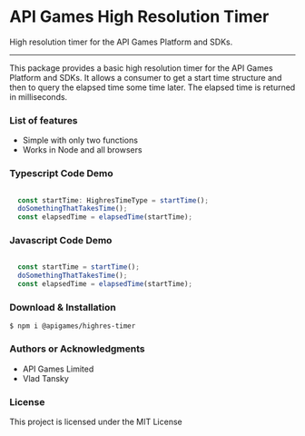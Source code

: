 API Games High Resolution Timer
===============================

High resolution timer for the API Games Platform and SDKs.

* * *

This package provides a basic high resolution timer for the API Games Platform and SDKs.  It allows a consumer to get a start time structure and then to query the elapsed time some time later.  The elapsed time is returned in milliseconds.

### List of features

*   Simple with only two functions
*   Works in Node and all browsers

### Typescript Code Demo

```ts

  const startTime: HighresTimeType = startTime();
  doSomethingThatTakesTime();
  const elapsedTime = elapsedTime(startTime);

```

### Javascript Code Demo

```js

  const startTime = startTime();
  doSomethingThatTakesTime();
  const elapsedTime = elapsedTime(startTime);

```

### Download & Installation

```shell 
$ npm i @apigames/highres-timer 
```

### Authors or Acknowledgments

*   API Games Limited
*   Vlad Tansky

### License

This project is licensed under the MIT License